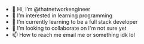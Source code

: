 - 👋 Hi, I’m @thatnetworkengineer
- 👀 I’m interested in learning programming
- 🌱 I’m currently learning to be a full stack developer
- 💞️ I’m looking to collaborate on I'm not sure yet
- 📫 How to reach me email me or something idk lol

<!---
thatnetworkengineer/thatnetworkengineer is a ✨ special ✨ repository because its `README.md` (this file) appears on your GitHub profile.
You can click the Preview link to take a look at your changes.
--->

